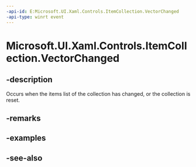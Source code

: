 ```yaml
---
-api-id: E:Microsoft.UI.Xaml.Controls.ItemCollection.VectorChanged
-api-type: winrt event
---
```


<!-- Event syntax
public event Windows.Foundation.Collections.VectorChangedEventHandler VectorChanged<object>
-->

# Microsoft.UI.Xaml.Controls.ItemCollection.VectorChanged

## -description
Occurs when the items list of the collection has changed, or the collection is reset.

## -remarks

## -examples

## -see-also
